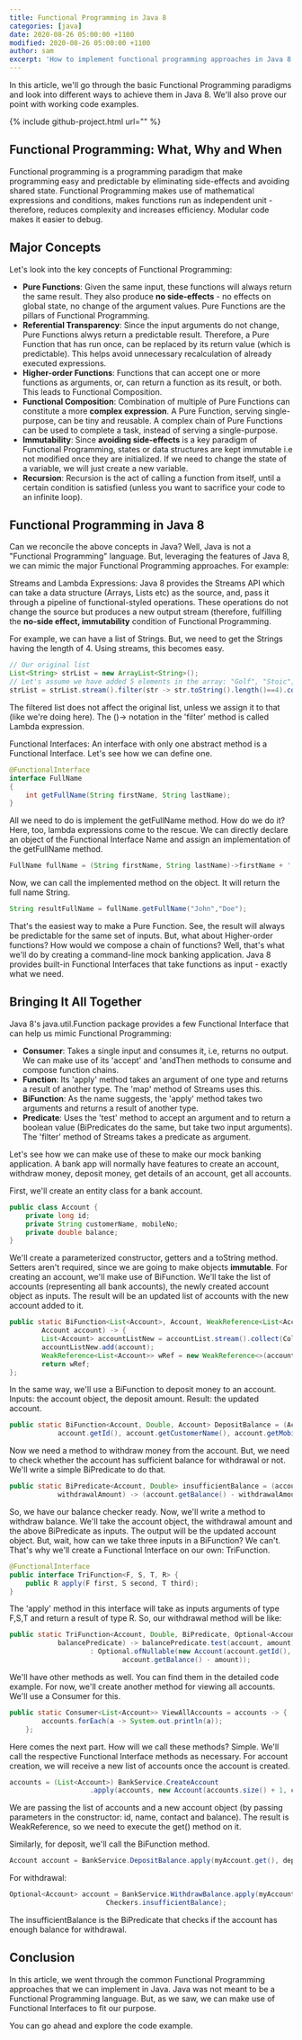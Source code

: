 ```yaml
---
title: Functional Programming in Java 8
categories: [java]
date: 2020-08-26 05:00:00 +1100
modified: 2020-08-26 05:00:00 +1100
author: sam
excerpt: 'How to implement functional programming approaches in Java 8'
---
```


In this article, we'll go through the basic Functional Programming paradigms and look into different ways to achieve them in Java 8. We'll also prove our point with working code examples.

{% include github-project.html url="" %}

## Functional Programming: What, Why and When

Functional programming is a programming paradigm that make programming easy and predictable by eliminating side-effects and avoiding shared state. Functional Programming makes use of mathematical expressions and conditions, makes functions run as independent unit - therefore, reduces complexity and increases efficiency. Modular code makes it easier to debug. 

## Major Concepts

Let's look into the key concepts of Functional Programming:

- **Pure Functions**: Given the same input, these functions will always return the same result. They also produce **no side-effects** - no effects on global state, no change of the argument values. Pure Functions are the pillars of Functional Programming.
- **Referential Transparency**: Since the input arguments do not change, Pure Functions alwys return a predictable result. Therefore, a Pure Function that has run once, can be replaced by its return value (which is predictable). This helps avoid unnecessary recalculation of already executed expressions.
- **Higher-order Functions**: Functions that can accept one or more functions as arguments, or, can return a function as its result, or both. This leads to Functional Composition.
- **Functional Composition**: Combination of multiple of Pure Functions can constitute a more **complex expression**. A Pure Function, serving single-purpose, can be tiny and reusable. A complex chain of Pure Functions can be used to complete a task, instead of serving a single-purpose.
- **Immutability**: Since **avoiding side-effects** is a key paradigm of Functional Programming, states or data structures are kept immutable i.e not modified once they are initialized. If we need to change the state of a variable, we will just create a new variable.
- **Recursion**: Recursion is the act of calling a function from itself, until a certain condition is satisfied (unless you want to sacrifice your code to an infinite loop).

## Functional Programming in Java 8

Can we reconcile the above concepts in Java? Well, Java is not a "Functional Programming" language. But, leveraging the features of Java 8, we can mimic the major Functional Programming approaches. For example:

Streams and Lambda Expressions: Java 8 provides the Streams API which can take a data structure (Arrays, Lists etc) as the source, and, pass it through a pipeline of functional-styled operations. These operations do not change the source but produces a new output stream (therefore, fulfilling the **no-side effect, immutability** condition of Functional Programming.

For example, we can have a list of Strings. But, we need to get the Strings having the length of 4. Using streams, this becomes easy.

```java
// Our original list
List<String> strList = new ArrayList<String>();
// Let's assume we have added 5 elements in the array: "Golf", "Stoic", "Planet", "Mars", "Moon".
strList = strList.stream().filter(str -> str.toString().length()==4).collect(Collectors.toList());
```

The filtered list does not affect the original list, unless we assign it to that (like we're doing here). The ()-> notation in the 'filter' method is called Lambda expression.

Functional Interfaces: An interface with only one abstract method is a Functional Interface. Let's see how we can define one.

```java
@FunctionalInterface
interface FullName 
{ 
    int getFullName(String firstName, String lastName); 
} 
```

All we need to do is implement the getFullName method. How do we do it? Here, too, lambda expressions come to the rescue. We can directly declare an object of the Functional Interface Name and assign an implementation of the getFullName method.

```java
FullName fullName = (String firstName, String lastName)->firstName + ' ' + lastName; 
```

Now, we can call the implemented method on the object. It will return the full name String.

```java
String resultFullName = fullName.getFullName("John","Doe"); 
```

That's the easiest way to make a Pure Function. See, the result will always be predictable for the same set of inputs. But, what about Higher-order functions? How would we compose a chain of functions? Well, that's what we'll do by creating a command-line mock banking application. Java 8 provides built-in Functional Interfaces that take functions as input - exactly what we need.

## Bringing It All Together

Java 8's java.util.Function package provides a few Functional Interface that can help us mimic Functional Programming:

- **Consumer**: Takes a single input and consumes it, i.e, returns no output. We can make use of its 'accept' and 'andThen methods to consume and compose function chains.
- **Function**: Its 'apply' method takes an argument of one type and returns a result of another type. The 'map' method of Streams uses this.
- **BiFunction**: As the name suggests, the  'apply' method takes two arguments and returns a result of another type.
- **Predicate**: Uses the 'test' method to accept an argument and to return a boolean value (BiPredicates do the same, but take two input arguments). The 'filter' method of Streams takes a predicate as argument.

Let's see how we can make use of these to make our mock banking application. A bank app will normally have features to create an account, withdraw money, deposit money, get details of an account, get all accounts. 

First, we'll create an entity class for a bank account.

```java
public class Account {
	private long id;
	private String customerName, mobileNo;
	private double balance;
}
```

We'll create a  parameterized constructor, getters and a toString method. Setters aren't required, since we are going to make objects **immutable**. For creating an account, we'll make use of BiFunction. We'll take the list of accounts (representing all bank accounts), the newly created account object as inputs. The result will be an updated list of accounts with the new account added to it.

```java
public static BiFunction<List<Account>, Account, WeakReference<List<Account>>> CreateAccount = (List<Account> accountList,
		Account account) -> {
		List<Account> accountListNew = accountList.stream().collect(Collectors.toList());
		accountListNew.add(account);
		WeakReference<List<Account>> wRef = new WeakReference<>(accountListNew);
		return wRef;
};
```
In the same way, we'll use a BiFunction to deposit money to an account. Inputs: the account object, the deposit amount. Result: the updated account.

```java
public static BiFunction<Account, Double, Account> DepositBalance = (Account account, Double amount) -> new Account(
			account.getId(), account.getCustomerName(), account.getMobileNo(), account.getBalance() + amount);
```

Now we need a method to withdraw money from the account. But, we need to check whether the account has sufficient balance for withdrawal or not. We'll write a simple BiPredicate to do that. 

```java
public static BiPredicate<Account, Double> insufficientBalance = (account,
			withdrawalAmount) -> (account.getBalance() - withdrawalAmount) < 0 ? true : false;
```

So, we have our balance checker ready. Now, we'll write a method to withdraw balance. We'll take the account object, the withdrawal amount and the above BiPredicate as inputs. The output will be the updated account object. But, wait, how can we take three inputs in a BiFunction? We can't. That's why we'll create a Functional Interface on our own: TriFunction.

```java
@FunctionalInterface
public interface TriFunction<F, S, T, R> {
	public R apply(F first, S second, T third);
}
```

The 'apply' method in this interface will take as inputs arguments of type F,S,T and return a result of type R. So, our withdrawal method will be like:

```java
public static TriFunction<Account, Double, BiPredicate, Optional<Account>> WithdrawBalance = (account, amount,
			balancePredicate) -> balancePredicate.test(account, amount) ? Optional.ofNullable(null)
					: Optional.ofNullable(new Account(account.getId(), account.getCustomerName(), account.getMobileNo(),
							account.getBalance() - amount));
```

We'll have other methods as well. You can find them in the detailed code example. For now, we'll create another method for viewing all accounts. We'll use a Consumer for this.

```java
public static Consumer<List<Account>> ViewAllAccounts = accounts -> {
		accounts.forEach(a -> System.out.println(a));
	};
```
Here comes the next part. How will we call these methods? Simple. We'll call the respective Functional Interface methods as necessary. For account creation, we will receive a new list of accounts once the account is created. 

```java
accounts = (List<Account>) BankService.CreateAccount
					.apply(accounts, new Account(accounts.size() + 1, customerName, contactNo, balance)).get();
```
We are passing the list of accounts and a new account object (by passing parameters in the constructor: id, name, contact and balance). The result is WeakReference, so we need to execute the get() method on it.

Similarly, for deposit, we'll call the BiFunction method.

```java
Account account = BankService.DepositBalance.apply(myAccount.get(), depositAmount);
```
For withdrawal:

```java
Optional<Account> account = BankService.WithdrawBalance.apply(myAccount.get(), sc.nextDouble(),
						Checkers.insufficientBalance);
```
The insufficientBalance is the BiPredicate that checks if the account has enough balance for withdrawal.


## Conclusion

In this article, we went through the common Functional Programming approaches that we can implement in Java. Java was not meant to be a Functional Programming language. But, as we saw, we can make use of Functional Interfaces to fit our purpose. 

You can go ahead and explore the code example.
